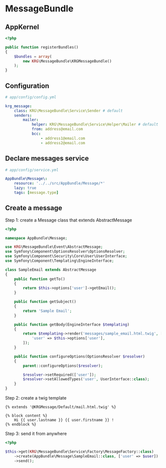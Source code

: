 # MessageBundle

AppKernel
---------

```php
<?php

public function registerBundles()
{
    $bundles = array(
        new KRG\MessageBundle\KRGMessageBundle()
    );
}
```


Configuration
-------------

```yaml
# app/config/config.yml

krg_message:
    class: KRG\MessageBundle\Service\Sender # default
    senders:
        mailer:
            helper: KRG\MessageBundle\Service\Helper\Mailer # default
            from: address@email.com
            bcc: 
                - address1@email.com
                - address2@email.com
```

Declare messages service
------------------------

```yaml
# app/config/service.yml

AppBundle\Message\:
    resource: '../../src/AppBundle/Message/*'
    lazy: true
    tags: [message.type]
```


Create a message
----------------

Step 1: create a Message class that extends AbstractMessage
```php
<?php

namespace AppBundle\Message;

use KRG\MessageBundle\Event\AbstractMessage;
use Symfony\Component\OptionsResolver\OptionsResolver;
use Symfony\Component\Security\Core\User\UserInterface;
use Symfony\Component\Templating\EngineInterface;

class SampleEmail extends AbstractMessage
{
    public function getTo()
    {
        return $this->options['user']->getEmail();
    }

    public function getSubject()
    {
        return 'Sample Email';
    }

    public function getBody(EngineInterface $templating)
    {
        return $templating->render('messages/sample_email.html.twig', [
            'user' => $this->options['user'],
        ]);
    }

    public function configureOptions(OptionsResolver $resolver)
    {
        parent::configureOptions($resolver);

        $resolver->setRequired(['user']);
        $resolver->setAllowedTypes('user', UserInterface::class);
    }
}
```

Step 2: create a twig template
```twig
{% extends '@KRGMessage/Default/mail.html.twig' %}

{% block content %}
    Hi {{ user.lastname }} {{ user.firstname }} !
{% endblock %}
```

Step 3: send it from anywhere
```php
<?php

$this->get(KRG\MessageBundle\Service\Factory\MessageFactory::class)
    ->create(AppBundle\Message\SampleEmail::class, ['user' => $user])
    ->send();
```
